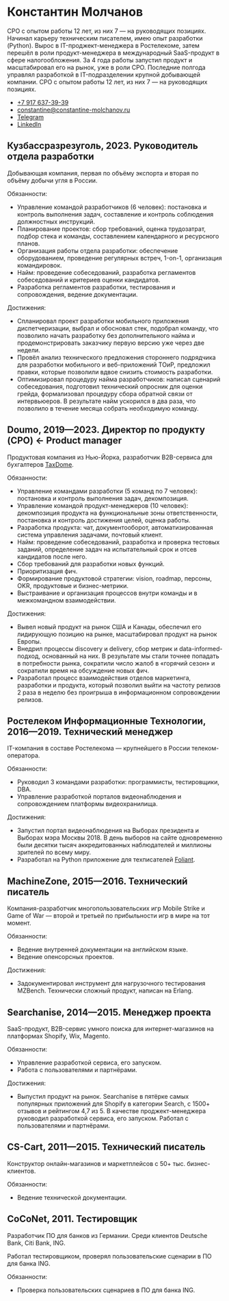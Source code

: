# Константин Молчанов

CPO с опытом работы 12 лет, из них 7 — на руководящих позициях. Начинал карьеру техническим писателем, имею опыт разработки (Python). Вырос в IT-проджект-менеджера в Ростелекоме, затем перешёл в роли продукт-менеджера в международный SaaS-продукт в сфере налогообложения. За 4 года работы запустил продукт и масштабировал его на рынок, уже в роли CPO. Последние полгода управлял разработкой в IT-подразделении крупной добывающей компании.
CPO с опытом работы 12 лет, из них 7 — на руководящих позициях.

-   [+7 917 637-39-39](tel:+79176373930)
-   [constantine@constantine-molchanov.ru](mailto:constantine@constantine-molchanov.ru)
-   [Telegram](https://t.me/moigagoo)
-   [LinkedIn](https://linkedin.com/in/moigagoo/)


## Кузбассразрезуголь, 2023. Руководитель отдела разработки

Добывающая компания, первая по объёму экспорта и вторая по объёму добычи угля в России. 

Обязанности:

-   Управление командой разработчиков (6 человек): постановка и контроль выполнения задач, составление и контроль соблюдения должностных инструкций.
-   Планирование проектов: сбор требований, оценка трудозатрат, подбор стека и команды, составлением календарного и ресурсного планов.
-   Организация работы отдела разработки: обеспечение оборудованием, проведение регулярных встреч, 1-on-1, организация командировок.
-   Найм: проведение собеседований, разработка регламентов собеседований и критериев оценки кандидатов.
-   Разработка регламентов разработки, тестирования и сопровождения, ведение документации. 

Достижения:

-   Спланировал проект разработки мобильного приложения диспетчеризации, выбрал и обосновал стек, подобрал команду, что позволило начать разработку без дополнительного найма и продемонстрировать заказчику первую версию уже через две недели.
-   Провёл анализ технического предложения стороннего подрядчика для разработки мобильного и веб-приложений ТОиР, предложил правки, которые позволили вдвое снизить стоимость разработки.
-   Оптимизировал процедуру найма разработчиков: написал сценарий собеседования, подготовил технический опросник для оценки грейда, формализовал процедуру сбора обратной связи от интервьюеров. В результате найм ускорился в два раза, что позволило в течение месяца собрать необходимую команду.


## Doumo, 2019—2023. Директор по продукту (CPO) ← Product manager

Продуктовая компания из Нью-Йорка, разработчик B2B-сервиса для бухгалтеров [TaxDome](https://taxdome.com).

Обязанности:

-   Управление командами разработки (5 команд по 7 человек): постановка и контроль выполнения задач, декомпозиция.
-   Управление командой продукт-менеджеров (10 человек): декомпозиция продукта на функциональные зоны ответственности, постановка и контроль достижения целей, оценка работы.
-   Разработка продукта: чат, документооборот, автоматизированная система управления задачами, почтовый клиент.
-   Найм: проведение собеседований, разработка и проверка тестовых заданий, определение задач на испытательный срок и отсев кандидатов после него.
-   Сбор требований для разработки новых функций.
-   Приоритизация фич.
-   Формирование продуктовой стратегии: vision, roadmap, персоны, OKR, продуктовые и бизнес-метрики.
-   Выстраивание и организация процессов внутри команды и в межкомандном взаимодействии.

Достижения:

-   Вывел новый продукт на рынок США и Канады, обеспечил его лидирующую позицию на рынке, масштабировал продукт на рынок Европы.
-   Внедрил процессы discovery и delivery, сбор метрик и data-informed-подход, основанный на них. В результате мы стали точнее попадать в потребности рынка, сократили число жалоб в «горячий сезон» и сократили время на обсуждение новых фич.
-   Разработал процесс взаимодействия отделов маркетинга, разработки и продукта, который позволил выйти на частоту релизов 2 раза в неделю без проигрыша в информационном сопровождении релизов.


## Ростелеком Информационные Технологии, 2016—2019. Технический менеджер

IT-компания в составе Ростелекома — крупнейшего в России телеком-оператора.

Обязанности:

-   Руководил 3 командами разработки: программисты, тестировщики, DBA.
-   Управление разработкой порталов видеонаблюдения и сопровождением платформы видеохранилища. 

Достижения:

-   Запустил портал видеонаблюдения на Выборах президента и Выборах мэра Москвы 2018. В день выборов на сайте одновременно были десятки тысяч аккредитованных наблюдателей и миллионы зрителей по всему миру.
-   Разработал на Python приложение для техписателей [Foliant](https://foliant-docs.github.io).


## MachineZone, 2015—2016. Технический писатель

Компания-разработчик многопользовательских игр Mobile Strike и Game of War — второй и третьей по прибыльности игр в мире на тот момент.

Обязанности:

-   Ведение внутренней документации на английском языке.
-   Ведение опенсорсных проектов.

Достижения:

-   Задокументировал инструмент для нагрузочного тестирования MZBench. Технически сложный продукт, написан на Erlang.


## Searchanise, 2014—2015. Менеджер проекта

SaaS-продукт, B2B-сервис умного поиска для интернет-магазинов на платформах Shopify, Wix, Magento.

Обязанности:

-   Управление разработкой сервиса, его запуском. 
-   Работа с пользователями и партнёрами.

Достижения:

-   Выпустил продукт на рынок. Searchanise в пятёрке самых популярных приложений для Shopify в категории Search, с 1500+ отзывов и рейтингом 4,7 из 5.
В качестве проджект-менеджера руководил разработкой сервиса, его запуском. Работал с пользователями и партнёрами.


## CS-Cart, 2011—2015. Технический писатель

Конструктор онлайн-магазинов и маркетплейсов с 50+ тыс. бизнес-клиентов.

Обязанности:

-   Ведение технической документации.


## CoCoNet, 2011. Тестировщик

Разработчик ПО для банков из Германии. Среди клиентов Deutsche Bank, Citi Bank, ING.

Работал тестировщиком, проверял пользовательские сценарии в ПО для банка ING.

Обязанности:

-   Проверка пользовательских сценариев в ПО для банка ING.

